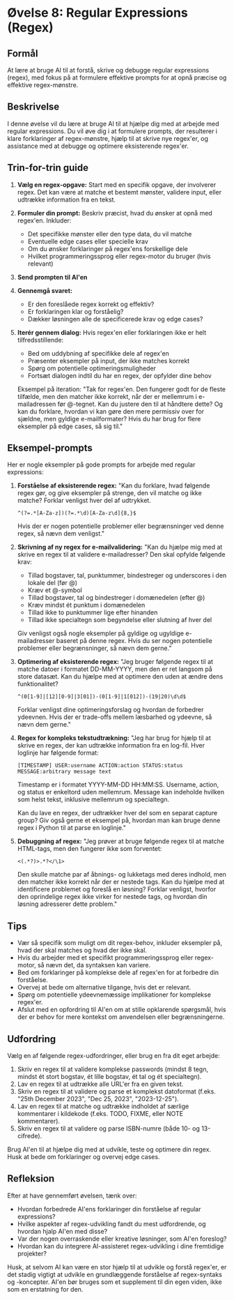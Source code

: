 # Øvelse 8: Regular Expressions (Regex)

## Formål
At lære at bruge AI til at forstå, skrive og debugge regular expressions (regex), med fokus på at formulere effektive prompts for at opnå præcise og effektive regex-mønstre.

## Beskrivelse
I denne øvelse vil du lære at bruge AI til at hjælpe dig med at arbejde med regular expressions. Du vil øve dig i at formulere prompts, der resulterer i klare forklaringer af regex-mønstre, hjælp til at skrive nye regex'er, og assistance med at debugge og optimere eksisterende regex'er.

## Trin-for-trin guide

1. **Vælg en regex-opgave:**
   Start med en specifik opgave, der involverer regex. Det kan være at matche et bestemt mønster, validere input, eller udtrække information fra en tekst.

2. **Formuler din prompt:**
   Beskriv præcist, hvad du ønsker at opnå med regex'en. Inkluder:
   - Det specifikke mønster eller den type data, du vil matche
   - Eventuelle edge cases eller specielle krav
   - Om du ønsker forklaringer på regex'ens forskellige dele
   - Hvilket programmeringssprog eller regex-motor du bruger (hvis relevant)

3. **Send prompten til AI'en**

4. **Gennemgå svaret:**
   - Er den foreslåede regex korrekt og effektiv?
   - Er forklaringen klar og forståelig?
   - Dækker løsningen alle de specificerede krav og edge cases?

5. **Iterér gennem dialog:**
   Hvis regex'en eller forklaringen ikke er helt tilfredsstillende:
   - Bed om uddybning af specifikke dele af regex'en
   - Præsenter eksempler på input, der ikke matches korrekt
   - Spørg om potentielle optimeringsmuligheder
   - Fortsæt dialogen indtil du har en regex, der opfylder dine behov

   Eksempel på iteration:
   "Tak for regex'en. Den fungerer godt for de fleste tilfælde, men den matcher ikke korrekt, når der er mellemrum i e-mailadressen før @-tegnet. Kan du justere den til at håndtere dette? Og kan du forklare, hvordan vi kan gøre den mere permissiv over for sjældne, men gyldige e-mailformater? Hvis du har brug for flere eksempler på edge cases, så sig til."

## Eksempel-prompts

Her er nogle eksempler på gode prompts for arbejde med regular expressions:

1. **Forståelse af eksisterende regex:**
   "Kan du forklare, hvad følgende regex gør, og give eksempler på strenge, den vil matche og ikke matche? Forklar venligst hver del af udtrykket.

   ```
   ^(?=.*[A-Za-z])(?=.*\d)[A-Za-z\d]{8,}$
   ```
   Hvis der er nogen potentielle problemer eller begrænsninger ved denne regex, så nævn dem venligst."

2. **Skrivning af ny regex for e-mailvalidering:**
   "Kan du hjælpe mig med at skrive en regex til at validere e-mailadresser? Den skal opfylde følgende krav:
   - Tillad bogstaver, tal, punktummer, bindestreger og underscores i den lokale del (før @)
   - Kræv et @-symbol
   - Tillad bogstaver, tal og bindestreger i domænedelen (efter @)
   - Kræv mindst ét punktum i domænedelen
   - Tillad ikke to punktummer lige efter hinanden
   - Tillad ikke specialtegn som begyndelse eller slutning af hver del
   
   Giv venligst også nogle eksempler på gyldige og ugyldige e-mailadresser baseret på denne regex. Hvis du ser nogen potentielle problemer eller begrænsninger, så nævn dem gerne."

3. **Optimering af eksisterende regex:**
   "Jeg bruger følgende regex til at matche datoer i formatet DD-MM-YYYY, men den er ret langsom på store datasæt. Kan du hjælpe med at optimere den uden at ændre dens funktionalitet?

   ```
   ^(0[1-9]|[12][0-9]|3[01])-(0[1-9]|1[012])-(19|20)\d\d$
   ```
   Forklar venligst dine optimeringsforslag og hvordan de forbedrer ydeevnen. Hvis der er trade-offs mellem læsbarhed og ydeevne, så nævn dem gerne."

4. **Regex for kompleks tekstudtrækning:**
   "Jeg har brug for hjælp til at skrive en regex, der kan udtrække information fra en log-fil. Hver loglinje har følgende format:

   ```
   [TIMESTAMP] USER:username ACTION:action STATUS:status MESSAGE:arbitrary message text
   ```

   Timestamp er i formatet YYYY-MM-DD HH:MM:SS.
   Username, action, og status er enkeltord uden mellemrum.
   Message kan indeholde hvilken som helst tekst, inklusive mellemrum og specialtegn.

   Kan du lave en regex, der udtrækker hver del som en separat capture group? Giv også gerne et eksempel på, hvordan man kan bruge denne regex i Python til at parse en loglinje."

5. **Debuggning af regex:**
   "Jeg prøver at bruge følgende regex til at matche HTML-tags, men den fungerer ikke som forventet:

   ```
   <(.*?)>.*?</\1>
   ```

   Den skulle matche par af åbnings- og lukketags med deres indhold, men den matcher ikke korrekt når der er nestede tags. Kan du hjælpe med at identificere problemet og foreslå en løsning? Forklar venligst, hvorfor den oprindelige regex ikke virker for nestede tags, og hvordan din løsning adresserer dette problem."

## Tips
- Vær så specifik som muligt om dit regex-behov, inkluder eksempler på, hvad der skal matches og hvad der ikke skal.
- Hvis du arbejder med et specifikt programmeringssprog eller regex-motor, så nævn det, da syntaksen kan variere.
- Bed om forklaringer på komplekse dele af regex'en for at forbedre din forståelse.
- Overvej at bede om alternative tilgange, hvis det er relevant.
- Spørg om potentielle ydeevnemæssige implikationer for komplekse regex'er.
- Afslut med en opfordring til AI'en om at stille opklarende spørgsmål, hvis der er behov for mere kontekst om anvendelsen eller begrænsningerne.

## Udfordring
Vælg en af følgende regex-udfordringer, eller brug en fra dit eget arbejde:

1. Skriv en regex til at validere komplekse passwords (mindst 8 tegn, mindst ét stort bogstav, ét lille bogstav, ét tal og ét specialtegn).
2. Lav en regex til at udtrække alle URL'er fra en given tekst.
3. Skriv en regex til at validere og parse et komplekst datoformat (f.eks. "25th December 2023", "Dec 25, 2023", "2023-12-25").
4. Lav en regex til at matche og udtrække indholdet af særlige kommentarer i kildekode (f.eks. TODO, FIXME, eller NOTE kommentarer).
5. Skriv en regex til at validere og parse ISBN-numre (både 10- og 13-cifrede).

Brug AI'en til at hjælpe dig med at udvikle, teste og optimere din regex. Husk at bede om forklaringer og overvej edge cases.

## Refleksion
Efter at have gennemført øvelsen, tænk over:
- Hvordan forbedrede AI'ens forklaringer din forståelse af regular expressions?
- Hvilke aspekter af regex-udvikling fandt du mest udfordrende, og hvordan hjalp AI'en med disse?
- Var der nogen overraskende eller kreative løsninger, som AI'en foreslog?
- Hvordan kan du integrere AI-assisteret regex-udvikling i dine fremtidige projekter?

Husk, at selvom AI kan være en stor hjælp til at udvikle og forstå regex'er, er det stadig vigtigt at udvikle en grundlæggende forståelse af regex-syntaks og -koncepter. AI'en bør bruges som et supplement til din egen viden, ikke som en erstatning for den.